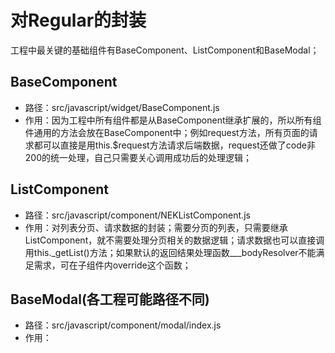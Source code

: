 # 对Regular的封装

工程中最关键的基础组件有BaseComponent、ListComponent和BaseModal；

## BaseComponent

* 路径：src/javascript/widget/BaseComponent.js
* 作用：因为工程中所有组件都是从BaseComponent继承扩展的，所以所有组件通用的方法会放在BaseComponent中；例如request方法，所有页面的请求都可以直接是用this.$request方法请求后端数据，request还做了code非200的统一处理，自己只需要关心调用成功后的处理逻辑；

## ListComponent

* 路径：src/javascript/component/NEKListComponent.js
* 作用：对列表分页、请求数据的封装；需要分页的列表，只需要继承ListComponent，就不需要处理分页相关的数据逻辑；请求数据也可以直接调用this._getList\(\)方法；如果默认的返回结果处理函数\_\_\_bodyResolver不能满足需求，可在子组件内override这个函数；

## BaseModal\(各工程可能路径不同\)

* 路径：src/javascript/component/modal/index.js
* 作用：



